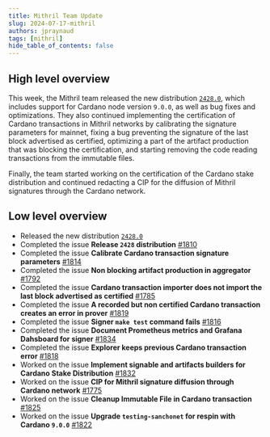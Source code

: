 ```yaml
---
title: Mithril Team Update
slug: 2024-07-17-mithril
authors: jpraynaud
tags: [mithril]
hide_table_of_contents: false
---
```


## High level overview

This week, the Mithril team released the new distribution [`2428.0`](https://github.com/input-output-hk/mithril/releases/tag/2428.0), which includes support for Cardano node version `9.0.0`, as well as bug fixes and optimizations. They also continued implementing the certification of Cardano transactions in Mithril networks by calibrating the signature parameters for mainnet, fixing a bug preventing the signature of the last block advertised as certified, optimizing a part of the artifact production that was blocking the certification, and starting removing the code reading transactions from the immutable files.

Finally, the team started working on the certification of the Cardano stake distribution and continued redacting a CIP for the diffusion of Mithril signatures through the Cardano network.

## Low level overview
- Released the new distribution [`2428.0`](https://github.com/input-output-hk/mithril/releases/tag/2428.0)
- Completed the issue **Release `2428` distribution** [#1810](https://github.com/input-output-hk/mithril/issues/1810)
- Completed the issue **Calibrate Cardano transaction signature parameters** [#1814](https://github.com/input-output-hk/mithril/issues/1814)
- Completed the issue **Non blocking artifact production in aggregator** [#1792](https://github.com/input-output-hk/mithril/issues/1792)
- Completed the issue **Cardano transaction importer does not import the last block advertised as certified** [#1785](https://github.com/input-output-hk/mithril/issues/1785)
- Completed the issue **A recorded but non certified Cardano transaction creates an error in prover** [#1819](https://github.com/input-output-hk/mithril/issues/1819)
- Completed the issue **Signer `make test` command fails** [#1816](https://github.com/input-output-hk/mithril/issues/1816)
- Completed the issue **Document Prometheus metrics and Grafana Dahsboard for signer** [#1834](https://github.com/input-output-hk/mithril/issues/1834)
- Completed the issue **Explorer keeps previous Cardano transaction error** [#1818](https://github.com/input-output-hk/mithril/issues/1818)
- Worked on the issue **Implement signable and artifacts builders for Cardano Stake Distribution** [#1832](https://github.com/input-output-hk/mithril/issues/1832)
- Worked on the issue **CIP for Mithril signature diffusion through Cardano network** [#1775](https://github.com/input-output-hk/mithril/issues/1775)
- Worked on the issue **Cleanup Immutable File in Cardano transaction** [#1825](https://github.com/input-output-hk/mithril/issues/1825)
- Worked on the issue **Upgrade `testing-sanchonet` for respin with Cardano `9.0.0`** [#1822](https://github.com/input-output-hk/mithril/issues/1822)





